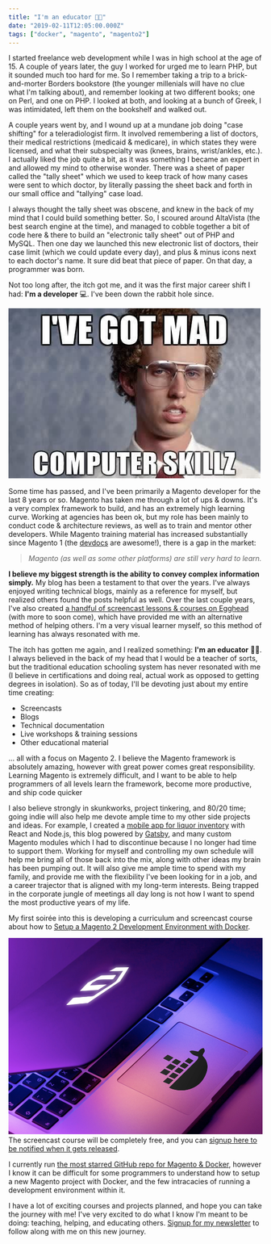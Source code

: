 ```yaml
---
title: "I'm an educator 👨‍🏫"
date: "2019-02-11T12:05:00.000Z"
tags: ["docker", "magento", "magento2"]
---
```


I started freelance web development while I was in high school at the age of 15. A couple of years later, the guy I worked for urged me to learn PHP, but it sounded much too hard for me. So I remember taking a trip to a brick-and-morter Borders bookstore (the younger millenials will have no clue what I'm talking about), and remember looking at two different books; one on Perl, and one on PHP. I looked at both, and looking at a bunch of Greek, I was intimidated, left them on the bookshelf and walked out.

A couple years went by, and I wound up at a mundane job doing "case shifting" for a teleradiologist firm. It involved remembering a list of doctors, their medical restrictions (medicaid & medicare), in which states they were licensed, and what their subspecialty was (knees, brains, wrist/ankles, etc.). I actually liked the job quite a bit, as it was something I became an expert in and allowed my mind to otherwise wonder. There was a sheet of paper called the "tally sheet" which we used to keep track of how many cases were sent to which doctor, by literally passing the sheet back and forth in our small office and "tallying" case load.

I always thought the tally sheet was obscene, and knew in the back of my mind that I could build something better. So, I scoured around AltaVista (the best search engine at the time), and managed to cobble together a bit of code here & there to build an "electronic tally sheet" out of PHP and MySQL. Then one day we launched this new electronic list of doctors, their case limit (which we could update every day), and plus & minus icons next to each doctor's name. It sure did beat that piece of paper. On that day, a programmer was born.

Not too long after, the itch got me, and it was the first major career shift I had: **I'm a developer** 💻. I've been down the rabbit hole since.

![I've got mad computer skills](computer-skillz.jpg)

Some time has passed, and I've been primarily a Magento developer for the last 8 years or so. Magento has taken me through a lot of ups & downs. It's a very complex framework to build, and has an extremely high learning curve. Working at agencies has been ok, but my role has been mainly to conduct code & architecture reviews, as well as to train and mentor other developers. While Magento training material has increased substantially since Magento 1 (the <a href="https://devdocs.magento.com" target="_blank">devdocs</a> are awesome!), there is a gap in the market:

> *Magento (as well as some other platforms) are still very hard to learn.*

**I believe my biggest strength is the ability to convey complex information simply.** My blog has been a testament to that over the years. I've always enjoyed writing technical blogs, mainly as a reference for myself, but realized others found the posts helpful as well. Over the last couple years, I've also created <a href="https://egghead.io/instructors/mark-shust" target="_blank">a handful of screencast lessons & courses on Egghead</a> (with more to soon come), which have provided me with an alternative method of helping others. I'm a very visual learner myself, so this method of learning has always resonated with me.

The itch has gotten me again, and I realized something: **I'm an educator** 👨‍🏫. I always believed in the back of my head that I would be a teacher of sorts, but the traditional education schooling system has never resonated with me (I believe in certifications and doing real, actual work as opposed to getting degrees in isolation). So as of today, I'll be devoting just about my entire time creating:

- Screencasts
- Blogs
- Technical documentation
- Live workshops & training sessions
- Other educational material

... all with a focus on Magento 2. I believe the Magento framework is absolutely amazing, however with great power comes great responsibility. Learning Magento is extremely difficult, and I want to be able to help programmers of all levels learn the framework, become more productive, and ship code quicker

I also believe strongly in skunkworks, project tinkering, and 80/20 time; going indie will also help me devote ample time to my other side projects and ideas. For example, I created a <a href="https://chanj.com" target="_blank">mobile app for liquor inventory</a> with React and Node.js, this blog powered by <a href="https://www.gatsbyjs.org/" target="_blank">Gatsby</a>, and many custom Magento modules which I had to discontinue because I no longer had time to support them. Working for myself and controlling my own schedule will help me bring all of those back into the mix, along with other ideas my brain has been pumping out. It will also give me ample time to spend with my family, and provide me with the flexibility I've been looking for in a job, and a career trajector that is aligned with my long-term interests. Being trapped in the corporate jungle of meetings all day long is not how I want to spend the most productive years of my life.

My first soirée into this is developing a curriculum and screencast course about how to <a href="https://learnm2.com/" target="_blank">Setup a Magento 2 Development Environment with Docker</a>.

<p>
<a href="https://learnm2.com/" target="_blank"><img src="magento2-docker-dev-960-740.jpg" alt="Setup a Magento 2 Development Environment with Docker" /></a>
The screencast course will be completely free, and you can <a href="https://learnm2.com" target="_blank">signup here to be notified when it gets released</a>.
</p>

I currently run <a href="https://github.com/markshust/docker-magento" target="_blank">the most starred GitHub repo for Magento & Docker</a>, however I know it can be difficult for some programmers to understand how to setup a new Magento project with Docker, and the few intracacies of running a development environment within it.

I have a lot of exciting courses and projects planned, and hope you can take the journey with me! I've very excited to do what I know I'm meant to be doing: teaching, helping, and educating others. <a href="/newsletter">Signup for my newsletter</a> to follow along with me on this new journey.
